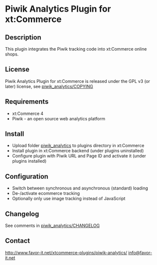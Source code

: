 # Piwik Analytics Plugin for xt:Commerce

## Description

This plugin integrates the Piwik tracking code into xt:Commerce online shops.

## License

Piwik Analytics Plugin for xt:Commerce is released under the GPL v3 (or later) license, see [piwik_analytics/COPYING](piwik_analytics/COPYING)

## Requirements

* xt:Commerce 4
* Piwik - an open source web analytics platform

## Install

* Upload folder [piwik_analytics](piwik_analytics) to plugins directory in xt:Commerce
* Install plugin in xt:Commerce backend (under plugins uninstalled)
* Configure plugin with Piwik URL and Page ID and activate it (under plugins installed)

## Configuration

* Switch between synchronous and asynchronous (standard) loading
* De-/activate ecommerce tracking
* Optionally only use image tracking instead of JavaScript

## Changelog

See comments in [piwik_analytics/CHANGELOG](piwik_analytics/CHANGELOG)

## Contact

http://www.favor-it.net/xtcommerce-plugins/piwik-analytics/
info@favor-it.net